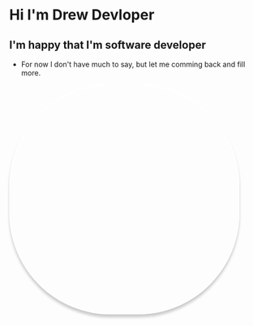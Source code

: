 <style>
    .img {
        width: 450px;
        height: 450px;
        border:2px solid #fff;
        background: url(https://avatars.githubusercontent.com/u/5703828) no-repeat;
        -moz-box-shadow: 0px 6px 5px #ccc;
        -webkit-box-shadow: 0px 6px 5px #ccc;
        box-shadow: 0px 6px 5px #ccc;
        -moz-border-radius:200px;
        -webkit-border-radius:200px;
        border-radius:200px;
    }
    .imgBox {
        width: 400px;
        height: 450px;
        border:2px solid #fff;
        background: url(https://avatars.githubusercontent.com/u/5703828) no-repeat;
        box-shadow: 10px 10px 5px #ccc;
        -moz-box-shadow: 10px 10px 5px #ccc;
        -webkit-box-shadow: 10px 10px 5px #ccc;
        -khtml-box-shadow: 10px 10px 5px #ccc;
    }
</style>

# Hi I'm Drew Devloper

## I'm happy that I'm software developer
- For now I don't have much to say, but let me comming back and fill more.
<div class="img"></div>